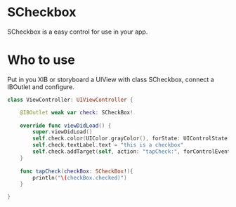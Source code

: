 SCheckbox
=========

SCheckbox is a easy control for use in your app.

Who to use
=========

Put in you XIB or storyboard a UIView with class SCheckbox, connect a IBOutlet and configure.

```swift
class ViewController: UIViewController {

    @IBOutlet weak var check: SCheckBox!
    
    override func viewDidLoad() {
        super.viewDidLoad()
        self.check.color(UIColor.grayColor(), forState: UIControlState.Normal)
        self.check.textLabel.text = "this is a checkbox"
        self.check.addTarget(self, action: "tapCheck:", forControlEvents: UIControlEvents.ValueChanged)
    }
    
    func tapCheck(checkBox: SCheckBox!){
        println("\(checkBox.checked)")
    }

}
```
